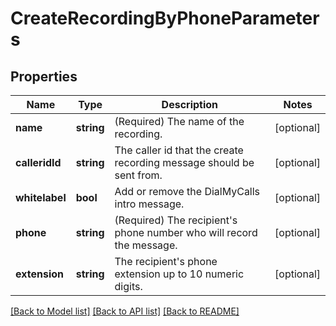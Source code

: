 # CreateRecordingByPhoneParameters

## Properties
Name | Type | Description | Notes
------------ | ------------- | ------------- | -------------
**name** | **string** | (Required)  The name of the recording. | [optional] 
**calleridId** | **string** | The caller id that the create recording message should be sent from. | [optional] 
**whitelabel** | **bool** | Add or remove the DialMyCalls intro message. | [optional] 
**phone** | **string** | (Required)  The recipient&#39;s phone number who will record the message. | [optional] 
**extension** | **string** | The recipient&#39;s phone extension up to 10 numeric digits. | [optional] 

[[Back to Model list]](../../README.md#documentation-for-models) [[Back to API list]](../../README.md#documentation-for-api-endpoints) [[Back to README]](../../README.md)


